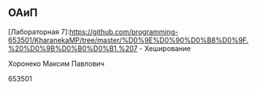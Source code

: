 ## ОАиП

[Лабораторная 7]:https://github.com/programming-653501/KharanekaMP/tree/master/%D0%9E%D0%90%D0%B8%D0%9F.%20%D0%9B%D0%B0%D0%B1.%207 - Хеширование

Хоронеко Максим Павлович

653501
